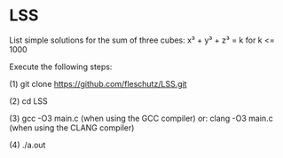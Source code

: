 # LSS
List simple solutions for the sum of three cubes: x³ + y³ + z³ = k     for k <= 1000

Execute the following steps:

(1) git clone https://github.com/fleschutz/LSS.git

(2) cd LSS

(3) gcc -O3 main.c   (when using the GCC compiler) or: clang -O3 main.c (when using the CLANG compiler)

(4) ./a.out
